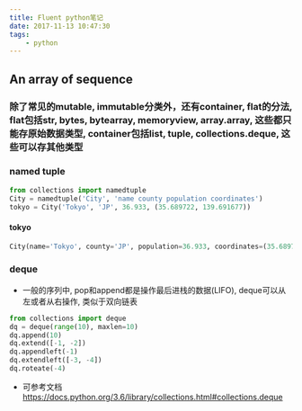 ```yaml
---
title: Fluent python笔记
date: 2017-11-13 10:47:30
tags:
    - python
---
```


## An array of sequence


### 除了常见的mutable, immutable分类外，还有container, flat的分法, flat包括str, bytes, bytearray, memoryview, array.array, 这些都只能存原始数据类型, container包括list, tuple, collections.deque, 这些可以存其他类型

### named tuple
``` python
from collections import namedtuple
City = namedtuple('City', 'name county population coordinates')
tokyo = City('Tokyo', 'JP', 36.933, (35.689722, 139.691677))
```

#### tokyo
``` python
City(name='Tokyo', county='JP', population=36.933, coordinates=(35.689722, 139.1677))
```


### deque
* 一般的序列中, pop和append都是操作最后进栈的数据(LIFO), deque可以从左或者从右操作, 类似于双向链表
``` python
from collections import deque
dq = deque(range(10), maxlen=10)
dq.append(10)
dq.extend([-1, -2])
dq.appendleft(-1)
dq.extendleft([-3, -4])
dq.roteate(-4)
```

* 可参考文档  https://docs.python.org/3.6/library/collections.html#collections.deque